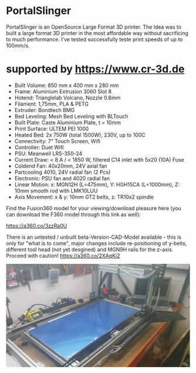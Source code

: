 # PortalSlinger
PortalSlinger is an OpenSource Large Format 3D printer. The Idea was to built a large format 3D printer in the most affordable way without sacrificing to much performance. I've tested successfully teste print speeds of up to 100mm/s.

# supported by https://www.cr-3d.de

* Built Volume: 	850 mm x 400 mm x 280 mm
* Frame:          Aluminium Extrusion 3060 Slot 8
* Hotend:       	Trianglelab Volcano, Nozzle 0.8mm
* Filament:     	1,75mm, PLA & PETG
* Extruder:     	Bondtech BMG
* Bed Leveling: 	Mesh Bed Leveling with BLTouch
* Built Plate:    Caste Aluminium Plate, t = 10mm
* Print Surface:  ULTEM PEI 1000
* Heated Bed:   	2x 750W (total 1500W), 230V, up to 100C
* Connectivity:  	7“ Touch Screen, Wifi
* Controller:   	Duet Wifi
* PSU:          	Meanwell LRS-350-24
* Current Draw: 	< 8 A / < 1850 W, filtered C14 inlet with 5x20 (10A) Fuse
* Coldend Fan:  	40x20mm, 24V axial fan
* Partcooling   	4010, 24V radial fan (2 Pcs)
* Electronic:   	PSU fan and 4020 radial fan
* Linear Motion:  x: MGN12H (L=475mm), Y: HGH15CA (L=1000mm), Z: 10mm smooth rod with LMK10LUU
* Axis Movement:  x & y: 10mm GT2 belts, z: TR10x2 spindle


Find the Fusion360 model for your viewing/download pleasure here (you can download the F360 model through this link as well):

https://a360.co/3zzRa0U

There is an untested / unbuilt beta-Version-CAD-Model available - this is only for "what is to come", major changes include re-positioning of y-belts, different tool head (not yet desgined) and MGN9H rails for the z-axis. Proceed with caution! https://a360.co/2XAqKi2

![PortalSlinger](https://github.com/MacNite/PortalSlinger/blob/main/Pictures/20210910_215533.jpg?raw=true)

